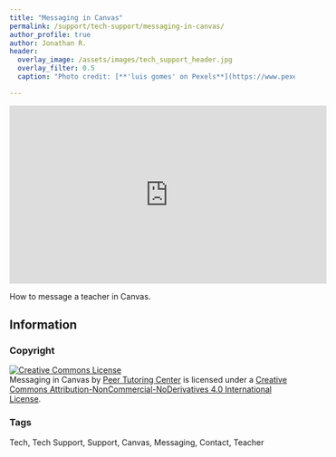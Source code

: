 ```yaml
---
title: "Messaging in Canvas"
permalink: /support/tech-support/messaging-in-canvas/
author_profile: true
author: Jonathan R.
header:
  overlay_image: /assets/images/tech_support_header.jpg 
  overlay_filter: 0.5
  caption: "Photo credit: [**'luis gomes' on Pexels**](https://www.pexels.com/photo/blur-close-up-code-computer-546819/)"

---
```

<iframe width="560" height="315" src="https://ncvps.yuja.com/V/Video?v=2366817&node=8482326&a=1857897045&preload=false" frameborder="0" webkitallowfullscreen mozallowfullscreen allowfullscreen></iframe>

How to message a teacher in Canvas.

## Information

### Copyright
<a rel="license" href="http://creativecommons.org/licenses/by-nc-nd/4.0/"><img alt="Creative Commons License" style="border-width:0" src="https://i.creativecommons.org/l/by-nc-nd/4.0/88x31.png" /></a><br /><span xmlns:dct="http://purl.org/dc/terms/" href="http://purl.org/dc/dcmitype/MovingImage" property="dct:title" rel="dct:type">Messaging in Canvas</span> by <a xmlns:cc="http://creativecommons.org/ns#" href="https://ptcresources.github.io/resources/support/tech-support/messaging-in-canvas/" property="cc:attributionName" rel="cc:attributionURL">Peer Tutoring Center</a> is licensed under a <a rel="license" href="http://creativecommons.org/licenses/by-nc-nd/4.0/">Creative Commons Attribution-NonCommercial-NoDerivatives 4.0 International License</a>.

### Tags
Tech, Tech Support, Support, Canvas, Messaging, Contact, Teacher